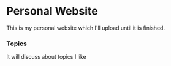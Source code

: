 # Personal Website
This is my personal website which I'll upload until it is finished.

### Topics

It will discuss about topics I like
